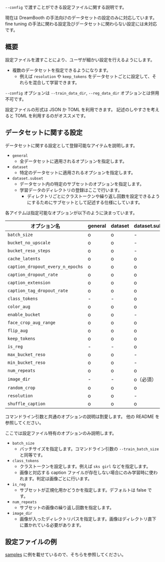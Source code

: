`--config` で渡すことができる設定ファイルに関する説明です。

現在は DreamBooth の手法向けのデータセットの設定のみに対応しています。
fine tuning の手法に関わる設定及びデータセットに関わらない設定には未対応です。

## 概要

設定ファイルを渡すことにより、ユーザが細かい設定を行えるようにします。

* 複数のデータセットを指定できるようになります。
    * 例えば `resolution` や `keep_tokens` をデータセットごとに設定して、それらを混合して学習できます。

`--config` オプションは `--train_data_dir`, `--reg_data_dir` オプションとは併用不可です。

設定ファイルの形式は JSON か TOML を利用できます。
記述のしやすさを考えると TOML を利用するのがオススメです。

## データセットに関する設定

データセットに関する設定として登録可能なアイテムを説明します。

* `general`
    * 全データセットに適用されるオプションを指定します。
* `dataset`
    * 特定のデータセットに適用されるオプションを指定します。
* `dataset.subset`
    * データセット内の特定のサブセットのオプションを指定します。
    * 学習データのディレクトリの登録はここで行います。
        * ディレクトリごとにクラストークンや繰り返し回数を設定できるようにするためにサブセットとして記述する仕様にしています。

各アイテムは指定可能なオプションが以下のように決まっています。

| オプション名 | general | dataset | dataset.subset |
| ---- | ---- | ---- | ---- |
| `batch_size` | o | o | - |
| `bucket_no_upscale` | o | o | - |
| `bucket_reso_steps` | o | o | - |
| `cache_latents` | o | o | o |
| `caption_dropout_every_n_epochs` | o | o | o |
| `caption_dropout_rate` | o | o | o |
| `caption_extension` | o | o | o |
| `caption_tag_dropout_rate` | o | o | o |
| `class_tokens` | - | - | o |
| `color_aug` | o | o | o |
| `enable_bucket` | o | o | - |
| `face_crop_aug_range` | o | o | o |
| `flip_aug` | o | o | o |
| `keep_tokens` | o | o | o |
| `is_reg` | - | - | o |
| `max_bucket_reso` | o | o | - |
| `min_bucket_reso` | o | o | - |
| `num_repeats` | o | o | o |
| `image_dir` | - | - | o（必須） |
| `random_crop` | o | o | o |
| `resolution` | o | o | - |
| `shuffle_caption` | o | o | o |

コマンドライン引数と共通のオプションの説明は割愛します。
他の README を参照してください。

ここでは設定ファイル特有のオプションのみ説明します。

* `batch_size`
    * バッチサイズを指定します。コマンドライン引数の `--train_batch_size` と同等です。
* `class_tokens`
    * クラストークンを設定します。例えば `sks girl` などを指定します。
    * 画像と対応する caption ファイルが存在しない場合にのみ学習時に使われます。判定は画像ごとに行います。
* `is_reg`
    * サブセットが正規化用かどうかを指定します。デフォルトは false です。
* `num_repeats`
    * サブセットの画像の繰り返し回数を指定します。
* `image_dir`
    * 画像が入ったディレクトリパスを指定します。画像はディレクトリ直下に置かれている必要があります。

## 設定ファイルの例

[samples](./samples/config_sample.toml) に例を載せているので、そちらを参照してください。
